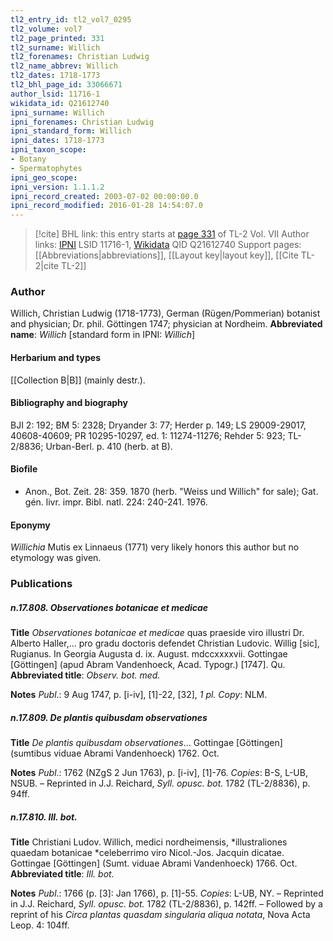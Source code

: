 ```yaml
---
tl2_entry_id: tl2_vol7_0295
tl2_volume: vol7
tl2_page_printed: 331
tl2_surname: Willich
tl2_forenames: Christian Ludwig
tl2_name_abbrev: Willich
tl2_dates: 1718-1773
tl2_bhl_page_id: 33066671
author_lsid: 11716-1
wikidata_id: Q21612740
ipni_surname: Willich
ipni_forenames: Christian Ludwig
ipni_standard_form: Willich
ipni_dates: 1718-1773
ipni_taxon_scope: 
- Botany
- Spermatophytes
ipni_geo_scope: 
ipni_version: 1.1.1.2
ipni_record_created: 2003-07-02 00:00:00.0
ipni_record_modified: 2016-01-28 14:54:07.0
---
```


> [!cite] BHL link: this entry starts at [page 331](https://www.biodiversitylibrary.org/page/33066671) of TL-2 Vol. VII
> Author links: [IPNI](https://www.ipni.org/a/11716-1) LSID 11716-1, [Wikidata](https://www.wikidata.org/wiki/Q21612740) QID Q21612740
> Support pages: [[Abbreviations|abbreviations]], [[Layout key|layout key]], [[Cite TL-2|cite TL-2]]

### Author

Willich, Christian Ludwig (1718-1773), German (Rügen/Pommerian) botanist and physician; Dr. phil. Göttingen 1747; physician at Nordheim. 
**Abbreviated name**: *Willich* \[standard form in IPNI: *Willich*\]

#### Herbarium and types

[[Collection B|B]] (mainly destr.).

#### Bibliography and biography

BJI 2: 192; BM 5: 2328; Dryander 3: 77; Herder p. 149; LS 29009-29017, 40608-40609; PR 10295-10297, ed. 1: 11274-11276; Rehder 5: 923; TL-2/8836; Urban-Berl. p. 410 (herb. at B).

#### Biofile

- Anon., Bot. Zeit. 28: 359. 1870 (herb. "Weiss und Willich" for sale); Gat. gén. livr. impr. Bibl. natl. 224: 240-241. 1976.

#### Eponymy

*Willichia* Mutis ex Linnaeus (1771) very likely honors this author but no etymology was given.

### Publications

##### n.17.808. Observationes botanicae et medicae

**Title**
*Observationes botanicae et medicae* quas praeside viro illustri Dr. Alberto Haller,... pro gradu doctoris defendet Christian Ludovic. Willig \[sic\], Rugianus. In Georgia Augusta d. ix. August. mdccxxxxvii. Gottingae \[Göttingen\] (apud Abram Vandenhoeck, Acad. Typogr.) \[1747\]. Qu.
**Abbreviated title**: *Observ. bot. med.*

**Notes**
*Publ*.: 9 Aug 1747, p. \[i-iv\], \[1\]-22, \[32\], *1 pl. Copy*: NLM.

##### n.17.809. De plantis quibusdam observationes

**Title**
*De plantis quibusdam observationes*... Gottingae \[Göttingen\] (sumtibus viduae Abrami Vandenhoeck) 1762. Oct.

**Notes**
*Publ*.: 1762 (NZgS 2 Jun 1763), p. \[i-iv\], \[1\]-76. *Copies*: B-S, L-UB, NSUB. – Reprinted in J.J. Reichard, *Syll. opusc. bot.* 1782 (TL-2/8836), p. 94ff.

##### n.17.810. Ill. bot.

**Title**
Christiani Ludov. Willich, medici nordheimensis, *illustraliones quaedam botanicae *celeberrimo viro Nicol.-Jos. Jacquin dicatae. Gottingae \[Göttingen\] (Sumt. viduae Abrami Vandenhoeck) 1766. Oct.
**Abbreviated title**: *Ill. bot.*

**Notes**
*Publ*.: 1766 (p. \[3\]: Jan 1766), p. \[1\]-55. *Copies*: L-UB, NY. – Reprinted in J.J. Reichard, *Syll. opusc. bot.* 1782 (TL-2/8836), p. 142ff. – Followed by a reprint of his *Circa plantas quasdam singularia aliqua notata*, Nova Acta Leop. 4: 104ff.

